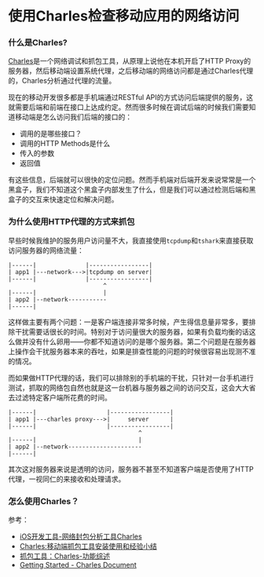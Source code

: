 使用Charles检查移动应用的网络访问
================================

### 什么是Charles?

[Charles](http://www.charlesproxy.com/)是一个网络调试和抓包工具，从原理上说他在本机开启了HTTP Proxy的服务器，然后移动端设置系统代理，之后移动端的网络访问都是通过Charles代理的，Charles分析通过代理的流量。

现在的移动开发很多都是手机端通过RESTful API的方式访问后端提供的服务，这就需要后端和前端在接口上达成约定。然而很多时候在调试后端的时候我们需要知道移动端是怎么访问我们后端的接口的：

- 调用的是哪些接口？
- 调用的HTTP Methods是什么
- 传入的参数
- 返回值

有这些信息，后端就可以很快的定位问题。然而手机端对后端开发来说常常是一个黑盒子，我们不知道这个黑盒子内部发生了什么，但是我们可以通过检测后端和黑盒子的交互来快速定位和解决问题。

### 为什么使用HTTP代理的方式来抓包

早些时候我维护的服务用户访问量不大，我直接使用`tcpdump`和`tshark`来直接获取访问服务器的网络流量：
```text
|------|              |-----------------|
| app1 |---network--->|tcpdump on server|
|------|              |-----------------|
                           ^
|------|                   |
| app2 |--network-----------
|------|
```
这样做主要有两个问题：一是客户端连接非常多时候，产生得信息量非常多，要排除干扰需要话很长的时间。特别对于访问量很大的服务器，如果有负载均衡的话这么做并没有什么卵用——你都不知道访问的是哪个服务器。第二个问题是在服务器上操作会干扰服务器本来的吞吐，如果是排查性能的问题的时候很容易出现测不准的情况。

而如果做HTTP代理的话，我们可以排除别的手机端的干扰，只针对一台手机进行测试，抓取的网络包自然也就是这一台机器与服务器之间的访问交互，这会大大省去过滤特定客户端所花费的时间。
```text
|------|                    |-----------------|
| app1 |---charles proxy--->|     server      |
|------|                    |-----------------|
                                     ^
|------|                             |
| app2 |--network---------------------
|------|
```
其次这对服务器来说是透明的访问，服务器不甚至不知道客户端是否使用了HTTP代理，一视同仁的来接收和处理请求。

### 怎么使用Charles？

参考：

- [iOS开发工具-网络封包分析工具Charles](http://blog.devtang.com/blog/2013/12/11/network-tool-charles-intr/)
- [Charles:移动端抓包工具安装使用和经验小结](http://zhangmingwei.iteye.com/blog/2035602)
- [抓包工具：Charles-功能综述](http://chessman-126-com.iteye.com/blog/2002617)
- [Getting Started - Charles Document](http://www.charlesproxy.com/documentation/getting-started/)
